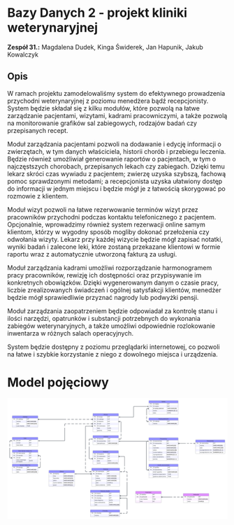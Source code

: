 # Bazy Danych 2 - projekt kliniki weterynaryjnej
**Zespół 31.:** Magdalena Dudek, Kinga Świderek, Jan Hapunik, Jakub Kowalczyk

## Opis 
W ramach projektu zamodelowaliśmy system do efektywnego prowadzenia przychodni weterynaryjnej z poziomu menedżera bądź recepcjonisty. System będzie składał się z kilku modułów, które pozwolą na łatwe zarządzanie pacjentami, wizytami, kadrami pracowniczymi, a także pozwolą na monitorowanie grafików sal zabiegowych, rodzajów badań czy przepisanych recept.

Moduł zarządzania pacjentami pozwoli na dodawanie i edycję informacji o zwierzętach, w tym danych właściciela, historii chorób i przebiegu leczenia. Będzie również umożliwiał generowanie raportów o pacjentach, w tym o najczęstszych chorobach, przepisanych lekach czy zabiegach. Dzięki temu lekarz skróci czas wywiadu z pacjentem; zwierzę uzyska szybszą, fachową pomoc sprawdzonymi metodami; a recepcjonista uzyska ułatwiony dostęp do informacji w jednym miejscu i będzie mógł je z łatwością skorygować po rozmowie z klientem.

Moduł wizyt pozwoli na łatwe rezerwowanie terminów wizyt przez pracowników przychodni podczas kontaktu telefonicznego z pacjentem. Opcjonalnie, wprowadzimy również system rezerwacji online samym klientom, którzy w wygodny sposób mogliby dokonać przełożenia czy odwołania wizyty. Lekarz przy każdej wizycie będzie mógł zapisać notatki, wyniki badań i zalecone leki, które zostaną przekazane klientowi w formie raportu wraz z automatycznie utworzoną fakturą za usługi. 

Moduł zarządzania kadrami umożliwi rozporządzanie harmonogramem pracy pracowników, rewizję ich dostępności oraz przypisywanie im konkretnych obowiązków. Dzięki wygenerowanym danym o czasie pracy, liczbie zrealizowanych świadczeń i ogólnej satysfakcji klientów, menedżer będzie mógł sprawiedliwie przyznać nagrody lub podwyżki pensji. 

Moduł zarządzania zaopatrzeniem będzie odpowiadał za kontrolę stanu i ilości narzędzi, opatrunków i substancji potrzebnych do wykonania zabiegów weterynaryjnych, a także umożliwi odpowiednie rozlokowanie inwentarza w różnych salach operacyjnych.

System będzie dostępny z poziomu przeglądarki internetowej, co pozwoli na łatwe i szybkie korzystanie z niego z dowolnego miejsca i urządzenia.

# Model pojęciowy
![klinika weterynaryjna](images/klinika_weterynaryjna.png)
